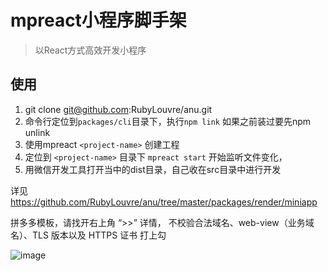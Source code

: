 # mpreact小程序脚手架

> 以React方式高效开发小程序

## 使用

1. git clone git@github.com:RubyLouvre/anu.git<br />
2. 命令行定位到`packages/cli`目录下，执行`npm link` 如果之前装过要先npm unlink<br />
3. 使用mpreact `<project-name>` 创建工程<br />
4. 定位到  `<project-name>` 目录下 `mpreact start` 开始监听文件变化，<br />
5. 用微信开发工具打开当中的dist目录，自己收在src目录中进行开发<br />

详见 https://github.com/RubyLouvre/anu/tree/master/packages/render/miniapp

拼多多模板，请找开右上角 “>>” 详情，  不校验合法域名、web-view（业务域名）、TLS 版本以及 HTTPS 证书 打上勾


![image](https://user-images.githubusercontent.com/190846/45038189-53f44a80-b093-11e8-9ecb-a4080f21b262.png)

